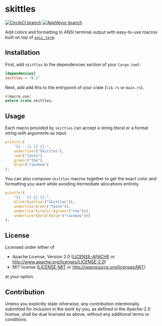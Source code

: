 # skittles

[![CircleCI branch](https://img.shields.io/circleci/project/github/zacharygolba/skittles/master.svg?style=flat-square)](https://circleci.com/gh/zacharygolba/skittles/tree/master) [![AppVeyor branch](https://img.shields.io/appveyor/ci/zacharygolba/skittles/master.svg?logo=appveyor&style=flat-square)](https://ci.appveyor.com/project/zacharygolba/skittles/branch/master)

Add colors and formatting to ANSI terminal output with easy-to-use macros built on top of [`ansi_term`](https://docs.rs/ansi_term).

## Installation

First, add `skittles` to the dependencies section of your `Cargo.toml`:

```toml
[dependencies]
skittles = "0.1"

```

Next, add add this to the entrypoint of your crate (`lib.rs` or `main.rs`).

```rust
#[macro_use]
extern crate skittles;
```

## Usage

Each macro provided by `skittles` can accept a string literal or a format string with arguments as input.

```rust
println!(
    "{} - {} {} {}.",
    underline!("Skittles"),
    red!("Taste"),
    green!("the"),
    blue!("rainbow")
);
```

You can also compose `skittles` macros together to get the exact color and formatting you want while avoiding itermediate allocations entirely.

```rust
println!(
    "{} - {} {} {}.",
    blink!(yellow!("Skittles")),
    underline!(red!("Taste")),
    underline!(italic!(green!("the"))),
    underline!(bold!(blue!("rainbow")))
);
```

## License

Licensed under either of

* Apache License, Version 2.0
  ([LICENSE-APACHE](LICENSE-APACHE) or http://www.apache.org/licenses/LICENSE-2.0)
* MIT license
  ([LICENSE-MIT](LICENSE-MIT) or http://opensource.org/licenses/MIT)

at your option.

## Contribution

Unless you explicitly state otherwise, any contribution intentionally submitted
for inclusion in the work by you, as defined in the Apache-2.0 license, shall be
dual licensed as above, without any additional terms or conditions.
